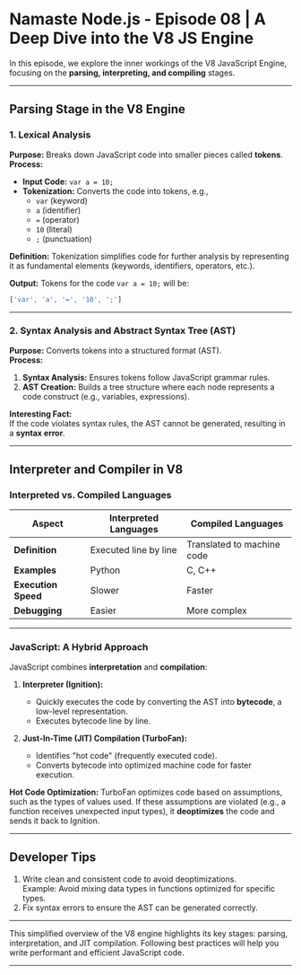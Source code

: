 # Namaste Node.js - Episode 08 | A Deep Dive into the V8 JS Engine

In this episode, we explore the inner workings of the V8 JavaScript Engine, focusing on the **parsing, interpreting, and compiling** stages.

---

## Parsing Stage in the V8 Engine

### 1. Lexical Analysis
**Purpose:** Breaks down JavaScript code into smaller pieces called **tokens**.  
**Process:**
- **Input Code:** `var a = 10;`  
- **Tokenization:** Converts the code into tokens, e.g.,  
  - `var` (keyword)  
  - `a` (identifier)  
  - `=` (operator)  
  - `10` (literal)  
  - `;` (punctuation)

**Definition:** Tokenization simplifies code for further analysis by representing it as fundamental elements (keywords, identifiers, operators, etc.).  

**Output:** Tokens for the code `var a = 10;` will be:  
```javascript
['var', 'a', '=', '10', ';']
```

---

### 2. Syntax Analysis and Abstract Syntax Tree (AST)
**Purpose:** Converts tokens into a structured format (AST).  
**Process:**  
1. **Syntax Analysis:** Ensures tokens follow JavaScript grammar rules.  
2. **AST Creation:** Builds a tree structure where each node represents a code construct (e.g., variables, expressions).  

**Interesting Fact:**  
If the code violates syntax rules, the AST cannot be generated, resulting in a **syntax error**.

---

## Interpreter and Compiler in V8

### Interpreted vs. Compiled Languages

| **Aspect**           | **Interpreted Languages**           | **Compiled Languages**          |
|----------------------|-------------------------------------|---------------------------------|
| **Definition**       | Executed line by line              | Translated to machine code       |
| **Examples**         | Python                             | C, C++                           |
| **Execution Speed**  | Slower                             | Faster                           |
| **Debugging**        | Easier                             | More complex                     |

---

### JavaScript: A Hybrid Approach

JavaScript combines **interpretation** and **compilation**:  

1. **Interpreter (Ignition):**  
   - Quickly executes the code by converting the AST into **bytecode**, a low-level representation.  
   - Executes bytecode line by line.

2. **Just-In-Time (JIT) Compilation (TurboFan):**  
   - Identifies "hot code" (frequently executed code).  
   - Converts bytecode into optimized machine code for faster execution.  

**Hot Code Optimization:** TurboFan optimizes code based on assumptions, such as the types of values used. If these assumptions are violated (e.g., a function receives unexpected input types), it **deoptimizes** the code and sends it back to Ignition.

---

## Developer Tips
1. Write clean and consistent code to avoid deoptimizations.  
   Example: Avoid mixing data types in functions optimized for specific types.  
2. Fix syntax errors to ensure the AST can be generated correctly.  

---

This simplified overview of the V8 engine highlights its key stages: parsing, interpretation, and JIT compilation. Following best practices will help you write performant and efficient JavaScript code.

--- 
